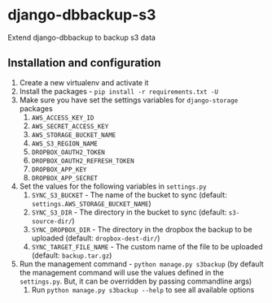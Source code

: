# django-dbbackup-s3

Extend django-dbbackup to backup s3 data

## Installation and configuration

1. Create a new virtualenv and activate it
2. Install the packages - `pip install -r requirements.txt -U`
3. Make sure you have set the settings variables for `django-storage` packages
    1. `AWS_ACCESS_KEY_ID`
    2. `AWS_SECRET_ACCESS_KEY`
    3. `AWS_STORAGE_BUCKET_NAME`
    4. `AWS_S3_REGION_NAME`
    5. `DROPBOX_OAUTH2_TOKEN`
    6. `DROPBOX_OAUTH2_REFRESH_TOKEN`
    7. `DROPBOX_APP_KEY`
    8. `DROPBOX_APP_SECRET`
4. Set the values for the following variables in `settings.py`
    1. `SYNC_S3_BUCKET` - The name of the bucket to sync (default: `settings.AWS_STORAGE_BUCKET_NAME`)
    2. `SYNC_S3_DIR` - The directory in the bucket to sync (default: `s3-source-dir/`)
    3. `SYNC_DROPBOX_DIR` - The directory in the dropbox the backup to be uploaded (default: `dropbox-dest-dir/`)
    4. `SYNC_TARGET_FILE_NAME` - The custom name of the file to be uploaded (default: `backup.tar.gz`)
5. Run the management command - `python manage.py s3backup` (by default the management command will use the values defined
   in the `settings.py`. But, it can be overridden by passing commandline args)
    1. Run `python manage.py s3backup --help` to see all available options
